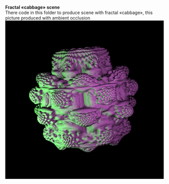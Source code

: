 **Fractal «cabbage» scene**  
There code in this folder to produce scene with fractal «cabbage», this  
picture produced with ambient occlusion
![pic](https://github.com/dm-medvedev/ray-marching/blob/master/Fractal_cabbage/FRACTAL_s_AO.bmp)  
